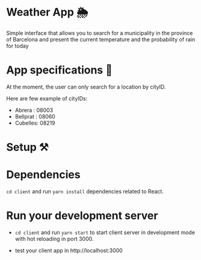 # Weather App 🌦

Simple interface that allows you to search for a municipality in the province of Barcelona and present the current temperature and the probability of rain for today

# App specifications 🔮

At the moment, the user can only search for a location by cityID.

Here are few example of cityIDs:

- Abrera : 08003
- Bellprat : 08060
- Cubelles: 08219

# Setup ⚒

# Dependencies

`cd client` and run `yarn install` dependencies related to React.

# Run your development server

- `cd client` and run `yarn start` to start client server in development mode with hot reloading in port 3000.

- test your client app in http://localhost:3000

